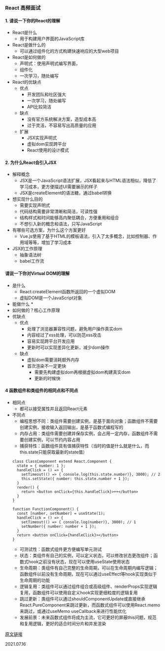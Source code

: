 ### React 高频面试

#### 1. 请说一下你的React的理解
* React是什么
  * 用于构建用户界面的JavaScript库
* React是做什么的
  * 可以通过组件化的方式构建快速响应的大型web项目
* React是如何做的
  * 声明式：使用声明式编写界面，
  * 组件化
  * 一次学习，随处编写
* React的优缺点
  * 优点
    * 开发团队和社区强大
    * 一次学习，随处编写
    * API比较简洁
  * 缺点
    * 没有官方系统解决方案，造型成本高
    * 过于灵活，不容易写出高质量的应用
  * 扩展
    * JSX实现声明式
    * 虚拟dom实现跨平台
    * React使用的设计模式

#### 2. 为什么React会引入JSX
* 解释概念
  * JSX是一个JavaScript语法扩展，JSX看起来与HTML语法相似，降低了学习成本，更方便描述UI需要展示的样子
  * JSX是createElement的语法糖，通过babel转换
* 想实现什么目的
  * 需要实现声明式
  * 代码结构需要非常清晰和简洁，可读性强
  * 结构样式和时间能够高内聚低耦合，方便重用和组合
  * 不想引入新的概念和语法，只写JavaScript
* 有哪些可选方案，为什么这个方案更好
  * Vue.js使用了基于HTML的模板语法，引入了太多概念，比如控制器、作用域等等，增加了学习成本
* JSX的工作原理
  * 抽象语法树
  * babel工作流

#### 请说一下你对Virtual DOM的理解
* 是什么
  * React.createElement函数所返回的一个虚拟DOM
  * 虚拟DOM是一个JavaScript对象
* 能做什么
  *
* 如何做的？核心工作原理
* 优缺点
  * 优点
    * 处理了浏览器兼容性问题，避免用户操作真实dom
    * 内容经过了xss处理，可以防范xss攻击
    * 容易实现跨平台开发应用
    * 更新时可以实现差异化更新，减少dom操作
  * 缺点
    * 虚拟dom需要消耗额外内存
    * 首次渲染不一定更快
      * 需要先构建虚拟dom再根据虚拟dom构建真实dom
      * 更新的时候快
#### 4 函数组件和类组件的相同点和不同点
* 相同点
  * 都可以接受属性并且返回React元素
* 不同点
  * 编程思想不同：类组件需要创建实例，是基于面向对象；函数组件不需要创建实例，接收输入返回输出，是基于函数式编程写的
  * 内存占用：类组件需要创建并保存实例，会占用一定内存，函数组件不需要创建实例，可以节约内容占用
  * 捕获特性：函数组件具有值捕获特性（当时的值是什么就是什么，而this.state只能获取最新的state值）
  ```
  class ClassComponent extend React.Component {
    state = { number: 1 };
    handleClick = () => {
      setTimeout(() => { console.log(this.state.number)}, 3000); // 2
      this.setState({ number: this.state.number + 1 });
    }
    render() {
      return <button onClick={this.handleClick}>++</button>
    }
  }

  function FunctionComponent() {
    const [number, setNumber] = useState(1);
    handleClick = () => {
      setTimeout(() => { console.log(number)}, 3000); // 1
      setNumber({ number: number + 1 });
    }
    return <button onClick={handleClick}></button>
  }
  ```
  * 可测试性：函数式组件更方便编写单元测试
  * 状态：类组件有自己的实例，可以定义状态，可以修改状态更改组件；函数式hook之前没有状态，现在可以使用useState使用状态
  * 生命周期：类组件有自己完整的生命周期，可以在生命周期内编写逻辑；函数组件以前没有生命周期，现在可以通过useEffect等hook实现类似于生命周期的功能
  * 逻辑复用：类组件可以通过组件组合或高级组件、renderProps实现逻辑复用，函数组件可以使用自定义hook实现更细粒度的逻辑复用
  * 跳过更新：类组件可以通过shouldComponentUpdate或直接继承React.PureComponent来跳过更新，而函数式组件可以使用React.memo来跳过，或通过useMemo useCallback来进行性能优化
  * 发展前景：未来函数式组件将成为主流，它可更好的屏蔽this问题，规范和复用逻辑，更好的适合时间分片和并发渲染




[原文链接](https://www.bilibili.com/video/BV1H54y187W1)

2021.07.16